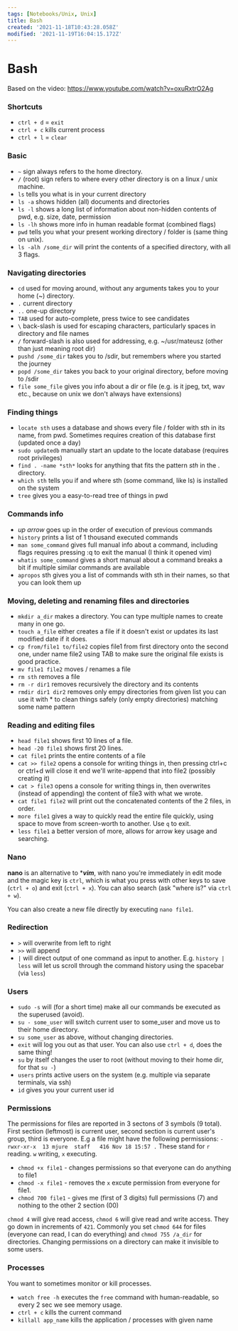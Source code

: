 ```yaml
---
tags: [Notebooks/Unix, Unix]
title: Bash
created: '2021-11-18T10:43:28.058Z'
modified: '2021-11-19T16:04:15.172Z'
---
```


# Bash
Based on the video: https://www.youtube.com/watch?v=oxuRxtrO2Ag

### Shortcuts
* `ctrl + d` = `exit`
* `ctrl + c` kills current process
* `ctrl + l` = `clear`

### Basic

* `~` sign always refers to the home directory.				
* `/` (root) sign refers to where every other directory is on a linux / unix machine.	
* `ls` tells you what is in your current directory							
* `ls -a` shows hidden (all) documents and directories							
* `ls -l` shows a long list of information about non-hidden contents of pwd, e.g. size, date, permission					
* `ls -lh` shows more info in human readable format (combined flags)
* `pwd` tells you what your present working directory / folder is (same thing on unix).	
* `ls -alh /some_dir` will print the contents of a specified directory, with all 3 flags.

### Navigating directories

- `cd` used for moving around, without any arguments takes you to your home (~) directory.		
- `.` current directory							
- `..` one-up directory							
- `TAB` used for auto-complete, press twice to see candidates							
- `\` back-slash is used for escaping characters, particularly spaces in directory and file names		
- `/` forward-slash is also used for addressing, e.g. ~/usr/mateusz	(other than just meaning root dir)									
- `pushd /some_dir` takes you to /sdir, but remembers where you started the journey							
- `popd /some_dir` takes you back to your original directory, before moving to /sdir							
- `file some_file` gives you info about a dir or file (e.g. is it jpeg, txt, wav etc., because on unix we don't always have extensions)							
								
### Finding things				

* `locate sth` uses a database and shows every file / folder with sth in its name, from pwd. Sometimes requires creation of this database first (updated once a day)						
* `sudo updatedb` manually start an update to the locate database (requires root privileges)
* `find . -name *sth*` looks for anything that fits the pattern *sth* in the . directory.						
* `which sth` tells you if and where sth (some command, like ls) is installed on the system
* `tree` gives you a easy-to-read tree of things in pwd							
								
### Commands info						

* _up arrow_	goes up in the order of execution of previous commands
* `history`	prints a list of 1 thousand executed commands							
* `man some_command` gives full manual info about a command, including flags requires pressing :q to exit the manual (I think it opened vim)
* `whatis some_command` gives a short manual about a command breaks a bit if multiple similar commands are available							
* `apropos` sth	gives you a list of commands with sth in their names, so that you can look them up

### Moving, deleting and renaming files and directories

* `mkdir a_dir` makes a directory. You can type multiple names to create many in one go.	
* `touch a_file` either creates a file if it doesn't exist or updates its last modified date if it does.					
* `cp from/file1 to/file2` copies file1 from first directory onto the second one, under name file2 using TAB to make sure the original file exists is good practice.						
* `mv file1 file2` moves / renames a file							
* `rm sth` removes a file							
* `rm -r dir1` removes recursively the directory and its contents							
* `rmdir dir1 dir2` removes only empy directories from given list	you can use it with * to clean things safely (only empty directories) matching some name pattern

### Reading and editing files

* `head file1` shows first 10 lines of a file.
* `head -20 file1` shows first 20 lines.
* `cat file1` prints the entire contents of a file							
* `cat >> file2` opens a console for writing things in, then pressing ctrl+c or ctrl+d will close it end we'll write-append that into file2 (possibly creating it)							
* `cat > file3` opens a console for writing things in, then overwrites (instead of appending) the content of file3 with what we wrote.
* `cat file1 file2` will print out the concatenated contents of the 2 files, in order.
* `more file1` gives a way to quickly read the entire file quickly, using space to move from screen-worth to another. Use `q` to exit.
* `less file1` a better version of more, allows for arrow key usage and searching.

### Nano

**nano** is an alternative to ****vim***, with nano you're immediately in edit mode and the magic key is `ctrl`, which is what you press with other keys to save (`ctrl + o`) and exit (`ctrl + x`). You can also search (ask "where is?" via `ctrl + w`).

You can also create a new file directly by executing `nano file1`.

### Redirection

* `>` will overwrite from left to right
* `>>` will append
* `|` will direct output of one command as input to another.
E.g. `history | less` will let us scroll through the command history using the spacebar (via `less`)

### Users

* `sudo -s` will (for a short time) make all our commands be executed as the superused (avoid).
* `su - some_user` will switch current user to some_user and move us to their home directory.
* `su some_user` as above, without changing directories.
* `exit` will log you out as that user.
You can also use `ctrl + d`, does the same thing! 
* `su` by itself changes the user to root (without moving to their home dir, for that `su -`)
* `users` prints active users on the system (e.g. multiple via separate terminals, via ssh)
* `id` gives you your current user id

### Permissions

The permissions for files are reported in 3 sectons of 3 symbols (9 total).
First section (leftmost) is current user, second section is current user's group, third is everyone.
E.g a file might have the following permissions:
```-rwxr-xr-x  13 mjure  staff   416 Nov 18 15:57 .```
These stand for `r` reading. `w` writing, `x` executing.

* `chmod +x file1` - changes permissions so that everyone can do anything to file1
* `chmod -x file1` - removes the `x` excute permission from everyone for file1.
* `chmod 700 file1` - gives me (first of 3 digits) full permissions (7) and nothing to the other 2 section (00)

`chmod 4` will give read access, `chmod 6` will give read and write access. They go down in increments of `421`.
Commonly you set `chmod 644` for files (everyone can read, I can do everything) and `chmod 755 /a_dir` for directories. Changing permissions on a directory can make it invisible to some users.

### Processes

You want to sometimes monitor or kill processes.
* `watch free -h` executes the `free` command with human-readable, so every 2 sec we see memory usage.
* `ctrl + c` kills the current command
* `killall app_name` kills the application / processes with given name



